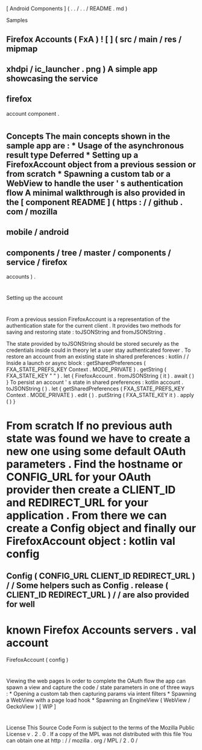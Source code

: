 #
[
Android
Components
]
(
.
.
/
.
.
/
README
.
md
)
>
Samples
>
Firefox
Accounts
(
FxA
)
!
[
]
(
src
/
main
/
res
/
mipmap
-
xhdpi
/
ic_launcher
.
png
)
A
simple
app
showcasing
the
service
-
firefox
-
account
component
.
#
#
Concepts
The
main
concepts
shown
in
the
sample
app
are
:
*
Usage
of
the
asynchronous
result
type
Deferred
*
Setting
up
a
FirefoxAccount
object
from
a
previous
session
or
from
scratch
*
Spawning
a
custom
tab
or
a
WebView
to
handle
the
user
'
s
authentication
flow
A
minimal
walkthrough
is
also
provided
in
the
[
component
README
]
(
https
:
/
/
github
.
com
/
mozilla
-
mobile
/
android
-
components
/
tree
/
master
/
components
/
service
/
firefox
-
accounts
)
.
#
#
Setting
up
the
account
#
#
#
From
a
previous
session
FirefoxAccount
is
a
representation
of
the
authentication
state
for
the
current
client
.
It
provides
two
methods
for
saving
and
restoring
state
:
toJSONString
and
fromJSONString
.
>
The
state
provided
by
toJSONString
should
be
stored
securely
as
the
credentials
inside
could
in
theory
let
a
user
stay
authenticated
forever
.
To
restore
an
account
from
an
existing
state
in
shared
preferences
:
kotlin
/
/
Inside
a
launch
or
async
block
:
getSharedPreferences
(
FXA_STATE_PREFS_KEY
Context
.
MODE_PRIVATE
)
.
getString
(
FXA_STATE_KEY
"
"
)
.
let
{
FirefoxAccount
.
fromJSONString
(
it
)
.
await
(
)
}
To
persist
an
account
'
s
state
in
shared
preferences
:
kotlin
account
.
toJSONString
(
)
.
let
{
getSharedPreferences
(
FXA_STATE_PREFS_KEY
Context
.
MODE_PRIVATE
)
.
edit
(
)
.
putString
(
FXA_STATE_KEY
it
)
.
apply
(
)
}
#
#
#
From
scratch
If
no
previous
auth
state
was
found
we
have
to
create
a
new
one
using
some
default
OAuth
parameters
.
Find
the
hostname
or
CONFIG_URL
for
your
OAuth
provider
then
create
a
CLIENT_ID
and
REDIRECT_URL
for
your
application
.
From
there
we
can
create
a
Config
object
and
finally
our
FirefoxAccount
object
:
kotlin
val
config
=
Config
(
CONFIG_URL
CLIENT_ID
REDIRECT_URL
)
/
/
Some
helpers
such
as
Config
.
release
(
CLIENT_ID
REDIRECT_URL
)
/
/
are
also
provided
for
well
-
known
Firefox
Accounts
servers
.
val
account
=
FirefoxAccount
(
config
)
#
#
Viewing
the
web
pages
In
order
to
complete
the
OAuth
flow
the
app
can
spawn
a
view
and
capture
the
code
/
state
parameters
in
one
of
three
ways
:
*
Opening
a
custom
tab
then
capturing
params
via
intent
filters
*
Spawning
a
WebView
with
a
page
load
hook
*
Spawning
an
EngineView
(
WebView
/
GeckoView
)
[
WIP
]
#
#
License
This
Source
Code
Form
is
subject
to
the
terms
of
the
Mozilla
Public
License
v
.
2
.
0
.
If
a
copy
of
the
MPL
was
not
distributed
with
this
file
You
can
obtain
one
at
http
:
/
/
mozilla
.
org
/
MPL
/
2
.
0
/
